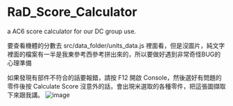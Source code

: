 # RaD_Score_Calculator
a AC6 score calculator for our DC group use.

要查看機體的分數去 src/data_folder/units_data.js 裡面看，但是沒圖片，純文字
裡面的檔案有一半是我東參考西參考拼出來的，所以要做好遇到非常奇怪BUG的心理準備

如果發現有部件不符合的話要報錯，請按 F12 開啟 Console，然後選好有問題的零件後按 Calculate Score
沒意外的話，會出現米選取的各種零件，把這張圖擷取下來跟我講。
![image](https://github.com/user-attachments/assets/63bf9cdf-1988-447b-87a2-66ee975541ef)
